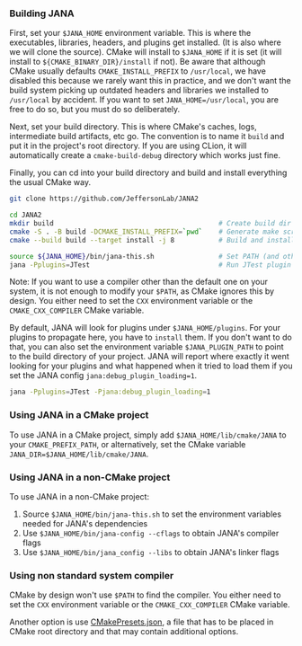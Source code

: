 

### Building JANA

First, set your `$JANA_HOME` environment variable. This is where the executables, libraries, headers, and plugins
get installed. (It is also where we will clone the source). CMake will install to `$JANA_HOME` if it is set (it
will install to `${CMAKE_BINARY_DIR}/install` if not). Be aware that although CMake usually defaults
`CMAKE_INSTALL_PREFIX` to `/usr/local`, we have disabled this because we rarely want this in practice, and we
don't want the build system picking up outdated headers and libraries we installed to `/usr/local` by accident.
If you want to set `JANA_HOME=/usr/local`, you are free to do so, but you must do so deliberately.

Next, set your build directory. This is where CMake's caches, logs, intermediate build artifacts, etc go. The convention
is to name it `build` and put it in the project's root directory. If you are using CLion, it will automatically create 
a `cmake-build-debug` directory which works just fine. 

Finally, you can cd into your build directory and build and install everything the usual CMake way.

```bash
git clone https://github.com/JeffersonLab/JANA2

cd JANA2
mkdir build                                         # Create build dir
cmake -S . -B build -DCMAKE_INSTALL_PREFIX=`pwd`    # Generate make scripts
cmake --build build --target install -j 8           # Build and install (using 8 threads)

source ${JANA_HOME}/bin/jana-this.sh                # Set PATH (and other envars)
jana -Pplugins=JTest                                # Run JTest plugin to verify successful install
```

Note: If you want to use a compiler other than the default one on your system, it is not enough to modify your
`$PATH`, as CMake ignores this by design. You either need to set the `CXX` environment variable or the 
`CMAKE_CXX_COMPILER` CMake variable.

By default, JANA will look for plugins under `$JANA_HOME/plugins`. For your plugins to propagate here, you have to `install`
them. If you don't want to do that, you can also set the environment variable `$JANA_PLUGIN_PATH` to point to the build
directory of your project. JANA will report where exactly it went looking for your plugins and what happened when it tried
to load them if you set the JANA config `jana:debug_plugin_loading=1`.

```bash
jana -Pplugins=JTest -Pjana:debug_plugin_loading=1
```

### Using JANA in a CMake project

To use JANA in a CMake project, simply add `$JANA_HOME/lib/cmake/JANA` to your `CMAKE_PREFIX_PATH`,
or alternatively, set the CMake variable `JANA_DIR=$JANA_HOME/lib/cmake/JANA`.

### Using JANA in a non-CMake project

To use JANA in a non-CMake project:
1. Source `$JANA_HOME/bin/jana-this.sh` to set the environment variables needed for JANA's dependencies
2. Use `$JANA_HOME/bin/jana-config --cflags` to obtain JANA's compiler flags
3. Use `$JANA_HOME/bin/jana_config --libs` to obtain JANA's linker flags


### Using non standard system compiler

CMake by design won't use `$PATH` to find the compiler. You either need to set the `CXX` environment variable or 
the `CMAKE_CXX_COMPILER` CMake variable. 

Another option is use <a href="https://cmake.org/cmake/help/latest/manual/cmake-presets.7.html" target="_blank">CMakePresets.json</a>,
a file that has to be placed in CMake root directory and that may contain additional options. 
